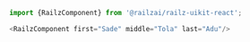 ```typescript jsx
import {RailzComponent} from '@railzai/railz-uikit-react';

<RailzComponent first="Sade" middle="Tola" last="Adu"/>
```